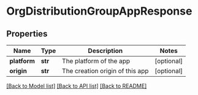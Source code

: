 # OrgDistributionGroupAppResponse

## Properties
Name | Type | Description | Notes
------------ | ------------- | ------------- | -------------
**platform** | **str** | The platform of the app | [optional] 
**origin** | **str** | The creation origin of this app | [optional] 

[[Back to Model list]](../README.md#documentation-for-models) [[Back to API list]](../README.md#documentation-for-api-endpoints) [[Back to README]](../README.md)

